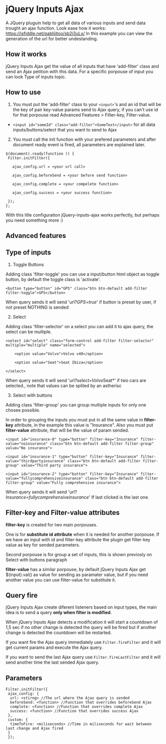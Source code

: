 # jQuery Inputs Ajax
A JQuery pluguin help to get all data of various inputs and send data trought an ajax function.
Look ease how it works: https://jsfiddle.net/pabliiitoo/sb2j3uLx/
In this example you can view the generation of the url for better undestanding.

## How it works
jQuery Inputs Ajax get the value of all inputs that have 'add-filter' class and send an Ajax petition with this data.
For a specific porpouse of input you can look Type of inputs topic.

## How to use

1. You must put the 'add-filter' class to your `<input>`'s and an id that will be the key of pair key-value params send to Ajax query, if you can't use id for that porpouse read Advanced Features > Filter-key, Filter-value.
  * `<input id="someId" class="add-filter">SomeText</input>` for all data inputs/buttons/select that you want to send to Ajax
2. You must call the init function with your prefered parameters and after document ready event is fired, all parameters are explained later.

  ```
  $(document).ready(function () {
   Filter.initFilter({
   
     ajax_config.url = <your url call>
     
     ajax_config.beforeSend = <your before send function>
     
     ajax_config.complete = <your compelete function>
     
     ajax_config.success = <your success function>
     
   });
  };
  ```

With this litle configuration jQuery-inputs-ajax works perfectly, but perhaps you need something more :)

## Advanced features

## Type of inputs

1. Toggle Buttons

  Adding class 'filter-toggle' you can use a input/button html object as toggle button, by default the toggle class is 'activate'.
  
  `<button type="button" id="GPS" class="btn btn-default add-filter filter-toggle">GPS</button>` 
  
  When query sends it will send 'url?*GPS=true*' if button is preset by user, if not preset NOTHING is sended

2. Select

  Adding class 'filter-selector' on a select you can add it to ajax query, the select can be multiple.
  
  ```
  <select id="select" class="form-control add-filter filter-selector" multiple="multiple" name="selected">
  
      <option value="Volvo">Volvo v40</option>
      
      <option value="Seat">Seat Ibiza</option>
      
  </select>
  ```
  
  When query sends it will send 'url?*select=Volvo*Seat*' if two cars are selected., note that values can be splited by an astherisc

3. Select with buttons

  Adding class 'filter-group' you can group multiple inputs for only one chosee possible. 
  
  In order to grouping the inputs you must put in all the same value in **filter-key** attribute, in the example this value is "Insurance".
  Also you must put **filter-value** attribute, that will be the value of param sended.
  
  ```
  <input id="insurance-0" type="button" filter-key="Insurance" filter-value="noinsurance" class="btn btn-default add-filter filter-group" value="No insurance">
  
  <input id="insurance-1" type="button" filter-key="Insurance" filter-value="thirdpartyinsurance" class="btn btn-default add-filter filter-group" value="Third party insurance">
  
  <input id="insurance-2" type="button" filter-key="Insurance" filter-value="fullycomprehensiveinsurance" class="btn btn-default add-filter filter-group" value="Fully comprehensive insurance">
  ```
  
  When query sends it will send 'url?*Insurance=fullycomprehensiveinsurance*' If last clicked is the last one.


## Filter-key and Filter-value attributes

**filter-key** is created for two main porpouses. 

One is for **substitute id attribute** when it is needed for another porpouse. If we have an input with id and filter-key attribute the plugin get filter-key value as key for sended parameters.

Second porpouse is for group a set of inputs, this is shown previosly on Select with buttons paragraph

**filter-value** has a similar porpouse, by default jQuery Inputs Ajax get $(input).val() as value for sending as paramater value, but if you need another value you can use filter-value for substitute it.

## Query fire

jQuery Inputs Ajax create diferent listeners based on input types, the main idea is to send a query **only when filter is modified**.

When jQuery Inputs Ajax detects a modification it will start a countdown of 1,5 sec if no other change is detected the query will be fired but if another change is detected the countdown will be restarted.

If you want fire the Ajax query immediately use `Filter.fireFilter` and it will get current params and execute the Ajax query.

If you want to send the last Ajax query use `Filter.fireLastFilter` and it will send another time the last sended Ajax query.

## Parameters

```
Filter.initFilter({
 ajax_config: {
  url: <stirng> //The url where the Ajax query is sended
  beforeSend: <function> //Function that overrides beforeSend Ajax
  complete: <function> //Function that overrides complete Ajax
  success: <function> //Function that overrides success Ajax
 },
 custom: {
  timeToFire: <miliseconds> //Time in miliseconds for wait between last change and Ajax fired
 }
 });

